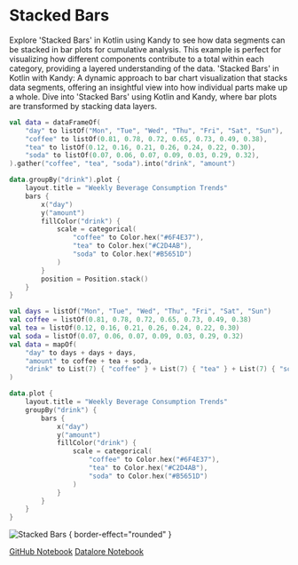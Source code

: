 # Stacked Bars

<web-summary>
Explore 'Stacked Bars' in Kotlin using Kandy to see how data segments can be stacked in bar plots for cumulative analysis.
This example is perfect for visualizing how different components contribute to a total within each category, providing a layered understanding of the data.
</web-summary>

<card-summary>
'Stacked Bars' in Kotlin with Kandy: A dynamic approach to bar chart visualization that stacks data segments,
offering an insightful view into how individual parts make up a whole.
</card-summary>

<link-summary>
Dive into 'Stacked Bars' using Kotlin and Kandy, where bar plots are transformed by stacking data layers.
</link-summary>


<!---IMPORT org.jetbrains.kotlinx.kandy.letsplot.samples.Bars-->

<!---FUN stacked_bars-->
<tabs>
<tab title="Dataframe">

```kotlin
val data = dataFrameOf(
    "day" to listOf("Mon", "Tue", "Wed", "Thu", "Fri", "Sat", "Sun"),
    "coffee" to listOf(0.81, 0.78, 0.72, 0.65, 0.73, 0.49, 0.38),
    "tea" to listOf(0.12, 0.16, 0.21, 0.26, 0.24, 0.22, 0.30),
    "soda" to listOf(0.07, 0.06, 0.07, 0.09, 0.03, 0.29, 0.32),
).gather("coffee", "tea", "soda").into("drink", "amount")

data.groupBy("drink").plot {
    layout.title = "Weekly Beverage Consumption Trends"
    bars {
        x("day")
        y("amount")
        fillColor("drink") {
            scale = categorical(
                "coffee" to Color.hex("#6F4E37"),
                "tea" to Color.hex("#C2D4AB"),
                "soda" to Color.hex("#B5651D")
            )
        }
        position = Position.stack()
    }
}
```

</tab>
<tab title="Collections">

```kotlin
val days = listOf("Mon", "Tue", "Wed", "Thu", "Fri", "Sat", "Sun")
val coffee = listOf(0.81, 0.78, 0.72, 0.65, 0.73, 0.49, 0.38)
val tea = listOf(0.12, 0.16, 0.21, 0.26, 0.24, 0.22, 0.30)
val soda = listOf(0.07, 0.06, 0.07, 0.09, 0.03, 0.29, 0.32)
val data = mapOf(
    "day" to days + days + days,
    "amount" to coffee + tea + soda,
    "drink" to List(7) { "coffee" } + List(7) { "tea" } + List(7) { "soda" }
)

data.plot {
    layout.title = "Weekly Beverage Consumption Trends"
    groupBy("drink") {
        bars {
            x("day")
            y("amount")
            fillColor("drink") {
                scale = categorical(
                    "coffee" to Color.hex("#6F4E37"),
                    "tea" to Color.hex("#C2D4AB"),
                    "soda" to Color.hex("#B5651D")
                )
            }
        }
    }
}
```

</tab></tabs>
<!---END-->

![Stacked Bars](stacked_bars.svg) { border-effect="rounded" }

<seealso style="cards">
       <category ref="example-ktnb">
           <a href="https://github.com/Kotlin/kandy/blob/main/examples/notebooks/lets-plot/samples/bars/stacked_bars.ipynb" summary="View the notebook on our GitHub repository">GitHub Notebook</a>
           <a href="https://datalore.jetbrains.com/report/static/KQKedA4jDrKu63O53gEN0z/tAGOi2QL8JkoUF41cRWBFJ" summary="Experiment with this example on Datalore">Datalore Notebook</a>
       </category>
</seealso>
